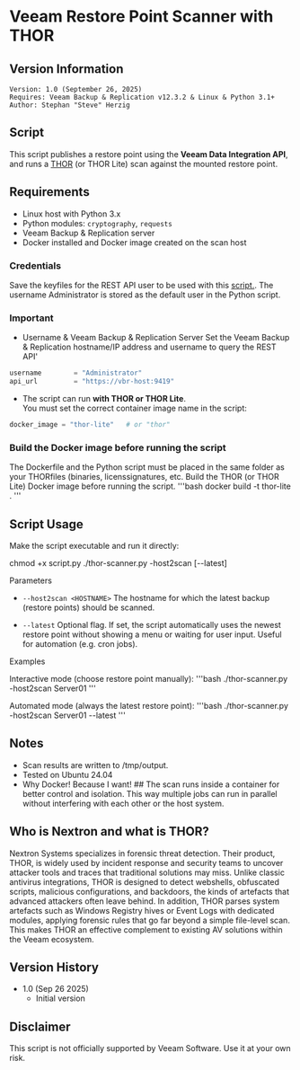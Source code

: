 # Veeam Restore Point Scanner with THOR

## Version Information
~~~~
Version: 1.0 (September 26, 2025)
Requires: Veeam Backup & Replication v12.3.2 & Linux & Python 3.1+
Author: Stephan "Steve" Herzig
~~~~
## Script
This script publishes a restore point using the **Veeam Data Integration API**, and runs a [THOR](https://www.nextron-systems.com/thor/) (or THOR Lite) scan against the mounted restore point.

## Requirements
- Linux host with Python 3.x 
- Python modules: `cryptography`, `requests`
- Veeam Backup & Replication server
- Docker installed and Docker image created on the scan host

### Credentials
Save the keyfiles for the REST API user to be used with this [script.](https://github.com/yetanothermightytool/python/tree/main/misc/fernet). The username Administrator is stored as the default user in the Python script.

### Important
- Username & Veeam Backup & Replication Server
 Set the Veeam Backup & Replication hostname/IP address and username to query the REST API'
 ```python
username        = "Administrator"
api_url         = "https://vbr-host:9419"
```
- The script can run **with THOR or THOR Lite**.  
 You must set the correct container image name in the script:
 ```python
 docker_image = "thor-lite"   # or "thor"
```

### Build the Docker image before running the script
The Dockerfile and the Python script must be placed in the same folder as your THORfiles (binaries, licenssignatures, etc.
Build the THOR (or THOR Lite) Docker image before running the script.
'''bash
docker build -t thor-lite .
'''

## Script Usage

Make the script executable and run it directly:

chmod +x script.py
./thor-scanner.py -host2scan <HOSTNAME> [--latest]

Parameters
- `--host2scan <HOSTNAME>`
The hostname for which the latest backup (restore points) should be scanned.

- `--latest`
Optional flag. If set, the script automatically uses the newest restore point without showing a menu or waiting for user input.
Useful for automation (e.g. cron jobs).

Examples

Interactive mode (choose restore point manually):
'''bash
./thor-scanner.py -host2scan Server01
'''

Automated mode (always the latest restore point):
'''bash
./thor-scanner.py -host2scan Server01 --latest
'''

## Notes
- Scan results are written to /tmp/output.
- Tested on Ubuntu 24.04
- Why Docker! Because I want! ## The scan runs inside a container for better control and isolation. This way multiple jobs can run in parallel without interfering with each other or the host system.

## Who is Nextron and what is THOR?
Nextron Systems specializes in forensic threat detection. Their product, THOR, is widely used by incident response and security teams to uncover attacker tools and traces that traditional solutions may miss. 
Unlike classic antivirus integrations, THOR is designed to detect webshells, obfuscated scripts, malicious configurations, and backdoors, the kinds of artefacts that advanced attackers often leave behind. In addition, THOR parses system artefacts such as Windows Registry hives or Event Logs with dedicated modules, applying forensic rules that go far beyond a simple file-level scan. 
This makes THOR an effective complement to existing AV solutions within the Veeam ecosystem.

## Version History
- 1.0 (Sep 26 2025)
  - Initial version
    
## Disclaimer

This script is not officially supported by Veeam Software. Use it at your own risk.
